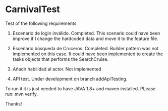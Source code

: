 # CarnivalTest

Test of the following requirements
1) Escenario de login inválido. Completed. 
This scenario could have been improve if I change the hardcoded data and move it to the feature file.

2) Escenario búsqueda de Cruceros. Completed.
Builder pattern was not implemented on this case. It could have been implemented to create the tasks objects that performs the SearchCruise.

3) Añadir habilidad al actor. Not implemented

4) API test. Under development on branch addApiTesting.

To run it it is just needed to have JAVA 1.8+ and maven installed. PLease run: mvn verify.

Thanks!
